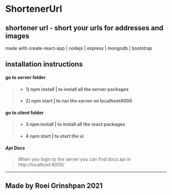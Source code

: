 

# ShortenerUrl 

## shortener url - short your urls for addresses and images

made with create-react-app | nodejs | express | mongodb | bootstrap

## installation instructions

 #### go to *server* folder 
> * #### 1) npm install | to install all the server packages
> * #### 2) npm start | to run the server on localhost4000

#### go to *client* folder 
> * #### 3 npm install | to install all the react packages
> * #### 4 npm start | to start the ui

#### *Api Docs*
> When you login to the server you can find docs api in http://localhost:4000/

----

## Made by Roei Grinshpan 2021








